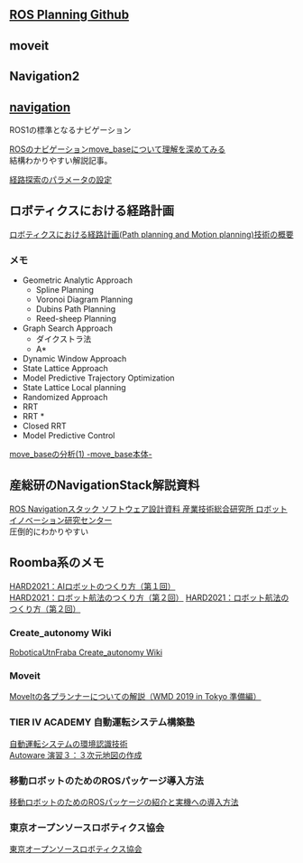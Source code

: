 ## [ROS Planning Github](https://github.com/ros-planning)

## moveit

## Navigation2

## [navigation](https://github.com/ros-planning/navigation#ros-navigation-stack)  
ROS1の標準となるナビゲーション  

[ROSのナビゲーションmove_baseについて理解を深めてみる](
https://sy-base.com/myrobotics/ros/ros-move_base/)  
結構わかりやすい解説記事。

[経路探索のパラメータの設定](http://dailyrobottechnology.blogspot.com/2014/12/812.html)

## ロボティクスにおける経路計画  

[ロボティクスにおける経路計画(Path planning and Motion planning)技術の概要](https://myenigma.hatenablog.com/entry/2017/07/23/095511)  

### メモ
- Geometric Analytic Approach
  - Spline Planning
  - Voronoi Diagram Planning
  - Dubins Path Planning
  - Reed-sheep Planning
- Graph Search Approach
  - ダイクストラ法
  - A*
- Dynamic Window Approach
- State Lattice Approach
- Model Predictive Trajectory Optimization
- State Lattice Local planning
- Randomized Approach
- RRT
- RRT *
- Closed RRT
- Model Predictive Control

[move_baseの分析(1) -move_base本体-](https://qiita.com/np_hsgw/items/5cf1644e18a42838b17c)

## 産総研のNavigationStack解説資料  

[ROS Navigationスタック ソフトウェア設計資料 産業技術総合研究所 ロボットイノベーション研究センター](https://robo-marc.github.io/navigation_documents/)  
圧倒的にわかりやすい

## Roomba系のメモ

[HARD2021：AIロボットのつくり方（第１回）](https://demura.net/robot/hard/19952.html)  
[HARD2021：ロボット航法のつくり方（第２回）](https://demura.net/robot/hard/20081.html)
[HARD2021：ロボット航法のつくり方（第２回）](https://demura.net/robot/hard/20081.html)

### Create_autonomy Wiki

[RoboticaUtnFraba Create_autonomy Wiki](https://github.com/RoboticaUtnFrba/create_autonomy/wiki)

### Moveit

[MoveItの各プランナーについての解説（WMD 2019 in Tokyo 準備編）](https://opensource-robotics.tokyo.jp/?p=4313)

### TIER IV ACADEMY 自動運転システム構築塾

[⾃動運転システムの環境認識技術](http://4c281b16296b2ab02a4e0b2e3f75446d.cdnext.stream.ne.jp/randc/mirai/1-2_Detection_LP.pdf)  
[Autoware 演習３：３次元地図の作成](http://4c281b16296b2ab02a4e0b2e3f75446d.cdnext.stream.ne.jp/randc/mirai/3-3%20Ex-mapping.pdf)
[]()

### 移動ロボットのためのROSパッケージ導入方法

[移動ロボットのためのROSパッケージの紹介と実機への導入方法](https://www.jstage.jst.go.jp/article/sicejl/57/10/57_715/_pdf/-char/ja)


### 東京オープンソースロボティクス協会

[東京オープンソースロボティクス協会](https://opensource-robotics.tokyo.jp/?page_id=164)
